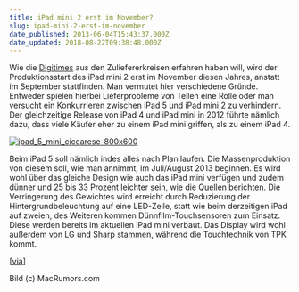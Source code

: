 ```yaml
---
title: iPad mini 2 erst im November?
slug: ipad-mini-2-erst-im-november
date_published: 2013-06-04T15:43:37.000Z
date_updated: 2018-08-22T09:38:48.000Z
---
```


Wie die [Digitimes](http://www.digitimes.com/news/a20130531PD226.html?mod=2) aus den Zuliefererkreisen erfahren haben will, wird der Produktionsstart des iPad mini 2 erst im November diesen Jahres, anstatt im September stattfinden. Man vermutet hier verschiedene Gründe. Entweder spielen hierbei Lieferprobleme von Teilen eine Rolle oder man versucht ein Konkurrieren zwischen iPad 5 und iPad mini 2 zu verhindern. Der gleichzeitige Release von iPad 4 und iPad mini in 2012 führte nämlich dazu, dass viele Käufer eher zu einem iPad mini griffen, als zu einem iPad 4.

[![ipad_5_mini_ciccarese-800x600](//picdump.thafaker.de/2013/06/ipad_5_mini_ciccarese-800x600-580x435.jpg)](__GHOST_URL__/ipad-mini-2-erst-im-november/ipad_5_mini_ciccarese-800x600/)

Beim iPad 5 soll nämlich indes alles nach Plan laufen. Die Massenproduktion von diesem soll, wie man annimmt, im Juli/August 2013 beginnen. Es wird wohl über das gleiche Design wie auch das iPad mini verfügen und zudem dünner und 25 bis 33 Prozent leichter sein, wie die [Quellen](http://www.digitimes.com/news/a20130531PD226.html?mod=2) berichten. Die Verringerung des Gewichtes wird erreicht durch Reduzierung der Hintergrundbeleuchtung auf eine LED-Zeile, statt wie beim derzeitigen iPad auf zweien, des Weiteren kommen Dünnfilm-Touchsensoren zum Einsatz. Diese werden bereits im aktuellen iPad mini verbaut. Das Display wird wohl außerdem von LG und Sharp stammen, während die Touchtechnik von TPK kommt.

[[via](http://www.macrumors.com/2013/06/03/ipad-mini-update-to-trail-next-full-size-ipad-launch-by-several-months/)]

Bild (c) MacRumors.com
